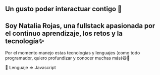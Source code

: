 ## Un gusto poder interactuar contigo 👋

## Soy Natalia Rojas, una fullstack apasionada por el continuo aprendizaje, los retos y la tecnología✨

Por el momento manejo estas tecnologias y lenguajes (como todo programador, quiero profundizar y conocer muchas más)😄🔭

:rocket: Lenguaje => Javascript 
